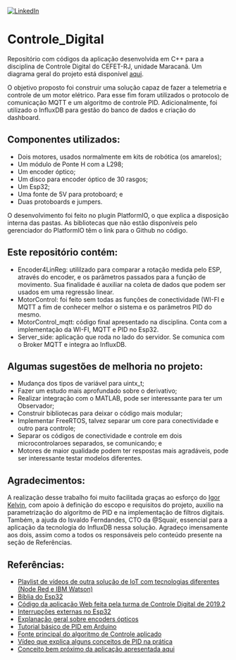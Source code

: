 [![LinkedIn][linkedin-shield]][linkedin-url]
# Controle_Digital
Repositório com códigos da aplicação desenvolvida em C++ para a disciplina de Controle Digital do CEFET-RJ, unidade Maracanã. Um diagrama geral do projeto está disponível [aqui](https://drive.google.com/file/d/1NI6kZV08NlMY5wC1NHvddC2JuwzCzkOu/view?usp=sharing).


O objetivo proposto foi construir uma solução capaz de fazer a telemetria e controle de um motor elétrico. Para esse fim foram utilizados o protocolo de comunicação MQTT e um algoritmo de controle PID. Adicionalmente, foi utilizado o InfluxDB para gestão do banco de dados e criação do dashboard.


## Componentes utilizados:
- Dois motores, usados normalmente em kits de robótica (os amarelos);
- Um módulo de Ponte H com a L298;
- Um encoder óptico;
- Um disco para encoder óptico de 30 rasgos;
- Um Esp32;
- Uma fonte de 5V para protoboard; e
- Duas protoboards e jumpers.


O desenvolvimento foi feito no plugin PlatformIO, o que explica a disposição interna das pastas. As bibliotecas que não estão disponíveis pelo gerenciador do PlatformIO têm o link para o Github no código.


## Este repositório contém:
- Encoder4LinReg: utililzado para comparar a rotação medida pelo ESP, através do encoder, e os parâmetros passados para a função de movimento. Sua finalidade é auxiliar na coleta de dados que podem ser usados em uma regressão linear.
- MotorControl: foi feito sem todas as funções de conectividade (WI-FI e MQTT a fim de conhecer melhor o sistema e os parâmetros PID do mesmo.
- MotorControl_mqtt: código final apresentado na disciplina. Conta com a implementação da WI-FI, MQTT e PID no Esp32.
- Server_side: aplicação que roda no lado do servidor. Se comunica com o Broker MQTT e integra ao InfluxDB.


## Algumas sugestões de melhoria no projeto:
- Mudança dos tipos de variável para uintx_t;
- Fazer um estudo mais aprofundado sobre o derivativo;
- Realizar integração com o MATLAB, pode ser interessante para ter um Observador;
- Construir bibliotecas para deixar o código mais modular;
- Implementar FreeRTOS, talvez separar um core para conectividade e outro para controle;
- Separar os códigos de conectividade e controle em dois microcontrolaroes separados, se comunicando; e
- Motores de maior qualidade podem ter respostas mais agradáveis, pode ser interessante testar modelos diferentes. 

## Agradecimentos: 
A realização desse trabalho foi muito facilitada graças ao esforço do [Igor Kelvin](https://github.com/igorkelvin), com apoio à definição do escopo e requisitos do projeto, auxilio na parametrização do algoritmo de PID e na implementação de filtros digitais. Também, a ajuda do Isvaldo Ferndandes, CTO da @Squair, essencial para a aplicação da tecnologia do InfluxDB nessa solução.
Agradeço imensamente aos dois, assim como a todos os responsáveis pelo conteúdo presente na seção de Referências.


## Referências:
- [Playlist de vídeos de outra solução de IoT com tecnologias diferentes (Node Red e IBM Watson)](https://www.youtube.com/watch?v=T-Xg15Iokhg&list=PLSfFtg91FAVEDSOPn_OqHtFy3zzFNB2Q-)
- [Bíblia do Esp32](https://leanpub.com/kolban-ESP32)
- [Código da aplicação Web feita pela turma de Controle Digital de 2019.2](https://github.com/igorkelvin/controle-digital-de-motor-dc)
- [Interrupções externas no Esp32](https://diyprojects.io/esp32-how-use-external-interrupts-arduino-code/#.X6MfJ6vPyCo)
- [Explanação geral sobre encoders ópticos](https://www.usinainfo.com.br/blog/sensor-de-velocidade-arduino-medindo-a-rotacao-de-motores/)
- [Tutorial básico de PID em Arduino](https://www.arrow.com/en/research-and-events/articles/pid-controller-basics-and-tutorial-pid-implementation-in-arduino)
- [Fonte principal do algoritmo de Controle aplicado](https://www.element14.com/community/community/arduino/blog/2020/01/06/simple-arduino-dc-motor-control-with-encoder-part-2)
- [Vídeo que explica alguns conceitos de PID na prática](https://www.youtube.com/watch?v=AN3yxIBAxTA)
- [Conceito bem próximo da aplicação apresentada aqui](https://www.youtube.com/watch?v=QSIksPKndEs)


[linkedin-shield]: https://img.shields.io/badge/-LinkedIn-black.svg?style=for-the-badge&logo=linkedin&colorB=555
[linkedin-url]: https://www.linkedin.com/in/silva-erick/


